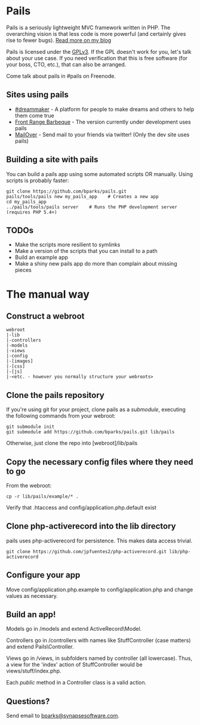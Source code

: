 Pails
=====

Pails is a seriously lightweight MVC framework written in PHP. The overarching
vision is that less code is more powerful (and certainly gives rise to fewer
bugs). [Read more on my blog][blog]

Pails is licensed under the [GPLv3][gplv3]. If the GPL doesn't work for you,
let's talk about your use case. If you need verification that this is free
software (for your boss, CTO, etc.), that can also be arranged.

Come talk about pails in #pails on Freenode.

Sites using pails
-----------------

* [#dreammaker][dreammaker] - A platform for people to make dreams and others
  to help them come true
* [Front Range Barbeque][frbbq] - The version currently under development uses pails
* [MailOver][mailover] - Send mail to your friends via twitter! (Only the dev
  site uses pails)

Building a site with pails
--------------------------

You can build a pails app using some automated scripts OR manually. Using scripts
is probably faster:

    git clone https://github.com/bparks/pails.git
    pails/tools/pails new my_pails_app    # Creates a new app
    cd my_pails_app
    ../pails/tools/pails server    # Runs the PHP development server (requires PHP 5.4+)

TODOs
-----

* Make the scripts more resilient to symlinks
* Make a version of the scripts that you can install to a path
* Build an example app
* Make a shiny new pails app do more than complain about missing pieces

The manual way
==============

Construct a webroot
-------------------

    webroot
    |-lib
    |-controllers
    |-models
    |-views
    |-config
    |-[images]
    |-[css]
    |-[js]
    |-<etc. - however you normally structure your webroots>

Clone the pails repository
--------------------------

If you're using git for your project, clone pails as a *submodule*, executing
the following commands from your webroot:

    git submodule init
    git submodule add https://github.com/bparks/pails.git lib/pails

Otherwise, just clone the repo into [webroot]/lib/pails

Copy the necessary config files where they need to go
-----------------------------------------------------

From the webroot:

    cp -r lib/pails/example/* .

Verify that .htaccess and config/application.php.default exist

Clone php-activerecord into the lib directory
---------------------------------------------

pails uses php-activerecord for persistence. This makes data access trivial.

    git clone https://github.com/jpfuentes2/php-activerecord.git lib/php-activerecord

Configure your app
------------------

Move config/application.php.example to config/application.php and change
values as necessary.

Build an app!
-------------

Models go in /models and extend ActiveRecord\Model.

Controllers go in /controllers with names like StuffController (case matters)
and extend Pails\Controller.

Views go in /views, in subfolders named by controller (all lowercase). Thus, a
view for the 'index' action of StuffController would be views/stuff/index.php.

Each *public* method in a Controller class is a valid action.

Questions?
----------

Send email to bparks@synapsesoftware.com.

[blog]: http://bparks.github.io/
[gplv3]: http://www.gnu.org/licenses/gpl-3.0.html
[dreammaker]: http://dreams.thoughtcolony.com/
[frbbq]: http://frbbq.com/
[mailover]: http://mailover.synapsesoftware.com/
